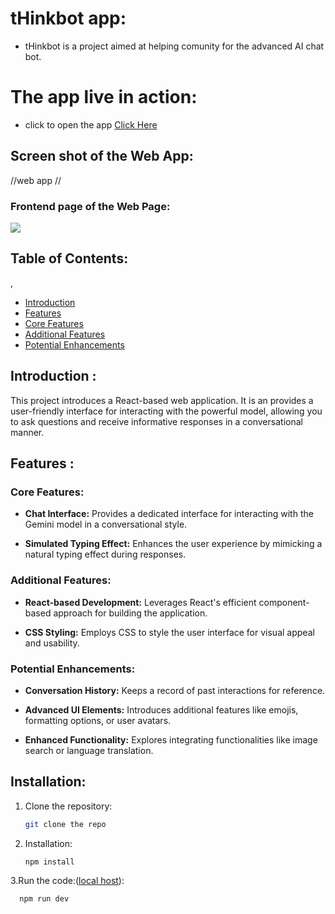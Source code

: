 # tHinkbot app:

  - tHinkbot is a project aimed at helping comunity for the advanced AI chat bot.
    

#  The app live in action:

 - click to open the app [Click Here](https://t-h-inkbot.vercel.app/)

## Screen shot of the Web App: 



//web app //

 
###  Frontend page of the Web Page:

 <img src="https://utfs.io/f/mJvRnIkXEid5MKMLkTS0NRHvAfoKQiFtc7Os63hCJ5lbISa4">
 



## Table of Contents:
,
   - [Introduction](#introduction)
  - [Features](#features)
  - [Core Features](#core-features)
  - [Additional Features](#additional-features)
  - [Potential Enhancements](#potential-enhancements)
    

## Introduction :

This project introduces a React-based web application. It is an provides a user-friendly interface for interacting with the powerful model, allowing you to ask questions and receive informative responses in a conversational manner.

 ## Features :

### Core Features:

- **Chat Interface:** Provides a dedicated interface for interacting with the Gemini model in a conversational style.

  
- **Simulated Typing Effect:** Enhances the user experience by mimicking a natural typing effect during responses.




### Additional Features:

- **React-based Development:** Leverages React's efficient component-based approach for building the application.
  
- **CSS Styling:** Employs CSS to style the user interface for visual appeal and usability.

### Potential Enhancements:


- **Conversation History:** Keeps a record of past interactions for reference.
  
- **Advanced UI Elements:** Introduces additional features like emojis, formatting options, or user avatars.
  
- **Enhanced Functionality:**  Explores integrating functionalities like image search or language translation.


## Installation:

1. Clone the repository:

   ```bash
   git clone the repo
   
2. Installation: 
   
   ```bash
   npm install
   
 3.Run the code:([local host](http://localhost:3000)):

   ```bash
     npm run dev 

  
